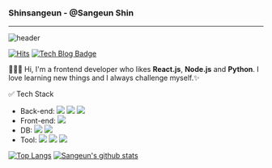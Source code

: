 ### Shinsangeun - @Sangeun Shin
---
![header](https://capsule-render.vercel.app/api?text=✨기록하며%20성장하기✨&fontSize=30&fontColor=F3E2A9&rotate=-0&animation=twinkling&color=364765)


[![Hits](https://hits.seeyoufarm.com/api/count/incr/badge.svg?url=https%3A%2F%2Fgithub.com%2Fshinsangeun&count_bg=%2379C83D&title_bg=%23555555&icon=&icon_color=%23E7E7E7&title=hits&edge_flat=false)](https://hits.seeyoufarm.com) 
[![Tech Blog Badge](http://img.shields.io/badge/-Tech%20blog-black?style=flat-square&logo=github&link=https://shinsangeun.github.io/)](https://shinsangeun.github.io/)


👩🏻‍💻 Hi, I'm a frontend developer who likes **React.js**, **Node.js** and **Python**. I love learning new things and I always challenge myself.✨


 ✅  Tech Stack  
- Back-end: <img src="https://img.shields.io/badge/Node.js-339933?style=flat-square&logo=Node.js&logoColor=white"/> <img src="https://img.shields.io/badge/Javascript-F7DF1E?style=flat-square&logo=Javascript&logoColor=white"/> <img src="https://img.shields.io/badge/Python-3766AB?style=flat-square&logo=Python&logoColor=white"/>
- Front-end: <img src="https://img.shields.io/badge/React-61DAFB?style=flat-square&logo=React&logoColor=white"/>
- DB: <img src="https://img.shields.io/badge/Redis-DC382D?style=flat-square&logo=Redis&logoColor=white"/> <img src="https://img.shields.io/badge/Mysql-000000?style=flat-square&logo=Mysql&logoColor=white"/>
- Tool: <img src="https://img.shields.io/badge/IntelliJIDEA-000000?style=flat-square&logo=IntelliJIDEA&logoColor=white"/> <img src="https://img.shields.io/badge/Git-F05032?style=flat-square&logo=Git&logoColor=white"/> <img src="https://img.shields.io/badge/Jupyter-F37626?style=flat-square&logo=Jupyter&logoColor=white"/>



[![Top Langs](https://github-readme-stats.vercel.app/api/top-langs/?username=shinsangeun)](https://github.com/shinsangeun/shinsangeun) 
[![Sangeun's github stats](https://github-readme-stats.vercel.app/api?username=shinsangeun)](https://github.com/shinsangeun/shinsangeun)
 
